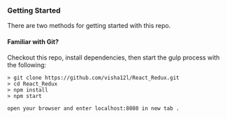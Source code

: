### Getting Started

There are two methods for getting started with this repo.

#### Familiar with Git?
Checkout this repo, install dependencies, then start the gulp process with the following:

```
> git clone https://github.com/visha12l/React_Redux.git
> cd React_Redux
> npm install
> npm start

open your browser and enter localhost:8080 in new tab .
```
